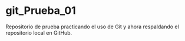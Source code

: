 # git_Prueba_01
Repositorio de prueba practicando el uso de Git y ahora respaldando el repositorio local en GitHub.
